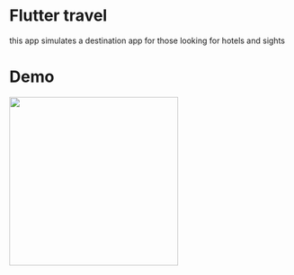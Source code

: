 # Flutter travel

this app simulates a destination app for those looking for hotels and sights

# Demo
<img src="demo/travel_app.gif" width="300" heigth="300">


